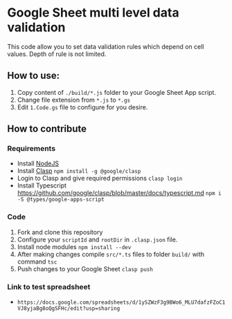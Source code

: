 # Google Sheet multi level data validation

This code allow you to set data validation rules which depend on cell values. Depth of rule is not limited.

## How to use:

1. Copy content of `./build/*.js` folder to your Google Sheet App script.
2. Change file extension from `*.js` to `*.gs`
2. Edit `1.Code.gs` file to configure for you desire.


## How to contribute

### Requirements
- Install [NodeJS](https://nodejs.org/en)
- Install [Clasp](https://github.com/google/clasp) 
```npm install -g @google/clasp```
- Login to Clasp and give required permissions
```clasp login```
- Install Typescript https://github.com/google/clasp/blob/master/docs/typescript.md
```npm i -S @types/google-apps-script``` 

### Code

1. Fork and clone this repository
2. Configure your `scriptId` and `rootDir` in `.clasp.json` file. 
3. Install node modules `npm install --dev` 
4. After making changes compile `src/*.ts` files to folder `build/` with command
```tsc```
5. Push changes to your Google Sheet 
```clasp push```

### Link to test spreadsheet
- `https://docs.google.com/spreadsheets/d/1ySZWzF3g9BWo6_MLU7dafzFZoC1VJ8yjaBg8oQgSFHc/edit?usp=sharing`